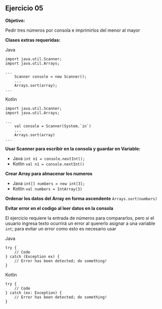 ## Ejercicio 05

**Objetivo:** 

Pedir tres números por consola e imprimirlos del menor al mayor

**Clases extras requeridas:**

Java 
```
import java.util.Scanner;
import java.util.Arrays; 

...
    Scanner console = new Scanner();
    ...
    Arrays.sort(array);
...

```
   
Kotlin 

```
import java.util.Scanner;
import java.util.Arrays; 

...
    val console = Scanner(System.`in`)
    ...
    Arrays.sort(array)
...

```

**Usar Scanner para escribir en la consola y guardar en Variable:**
   - Java `int n1 = console.nextInt();`
   - Kotlin  `val n1 = console.nextInt()`
   
**Crear Array para almacenar los numeros**
   - Java `int[] numbers = new int[3];`
   - Kotlin  `val numbers = IntArray(3)`
   
**Ordenar los datos del Array en forma ascendente**
    `Arrays.sort(numbers)`
   
**Evitar error en el codigo al leer datos en la consola**

El ejercicio requiere la entrada de números para compararlos, pero si el usuario
ingresa texto ocurrirá un error al quererlo asignar a una variable `int`; para
evitar un error como esto es necesario usar

Java
```
try {
    // Code
} catch (Exception ex) {
    // Error has been detected; do something!
}
```

Kotlin 
```
try {
    // Code
} catch (ex: Exception) {
    // Error has been detected; do something!
}
```
